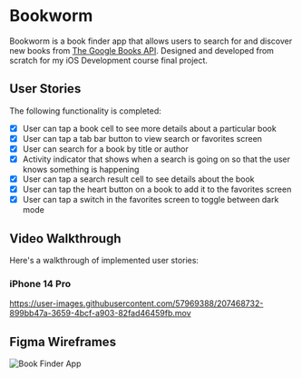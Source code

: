 # Bookworm
Bookworm is a book finder app that allows users to search for and discover new books from [The Google Books API](https://developers.google.com/books/docs/overview). Designed and developed from scratch for my iOS Development course final project.

## User Stories

The following functionality is completed:

- [x] User can tap a book cell to see more details about a particular book
- [x] User can tap a tab bar button to view search or favorites screen
- [x] User can search for a book by title or author
- [x] Activity indicator that shows when a search is going on so that the user knows something is happening
- [x] User can tap a search result cell to see details about the book
- [x] User can tap the heart button on a book to add it to the favorites screen 
- [x] User can tap a switch in the favorites screen to toggle between dark mode

## Video Walkthrough
Here's a walkthrough of implemented user stories:
### iPhone 14 Pro

https://user-images.githubusercontent.com/57969388/207468732-899bb47a-3659-4bcf-a903-82fad46459fb.mov

## Figma Wireframes

![Book Finder App](https://user-images.githubusercontent.com/57969388/202872658-b63af694-e6b0-4003-81e0-18807f7ef8c5.png)
